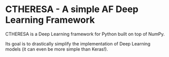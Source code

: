 # CTHERESA - A simple AF Deep Learning Framework

CTHERESA is a Deep Learning framework for Python built on top of NumPy.

Its goal is to drastically simplify the implementation of Deep Learning models (it can even be more simple than Keras!).